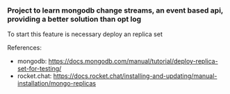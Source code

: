 ### Project to learn mongodb change streams, an event based api, providing a better solution than opt log

To start this feature is necessary deploy an replica set

References: 
  - mongodb: https://docs.mongodb.com/manual/tutorial/deploy-replica-set-for-testing/
  - rocket.chat: https://docs.rocket.chat/installing-and-updating/manual-installation/mongo-replicas

